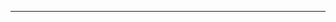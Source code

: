 <!--
CO_OP_TRANSLATOR_METADATA:
{
  "original_hash": "4bdff5070d182c64143dfe5a581d0ec7",
  "translation_date": "2025-08-28T18:29:31+00:00",
  "source_file": "02-SetupDevEnvironment/README.md",
  "language_code": "da"
}
-->


---

